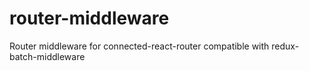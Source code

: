 # router-middleware
Router middleware for connected-react-router compatible with redux-batch-middleware
